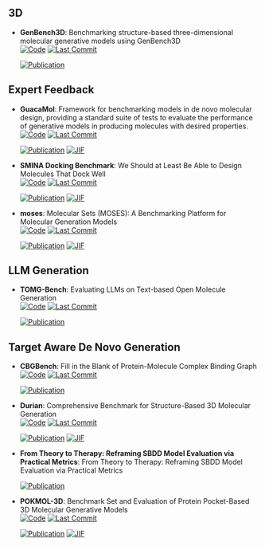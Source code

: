 

## **3D**


- **GenBench3D**: Benchmarking structure-based three-dimensional molecular generative models using GenBench3D  
    [![Code](https://img.shields.io/github/stars/bbaillif/genbench3d?style=for-the-badge&logo=github)](https://github.com/bbaillif/genbench3d) 
    [![Last Commit](https://img.shields.io/github/last-commit/bbaillif/genbench3d?style=for-the-badge&logo=github)](https://github.com/bbaillif/genbench3d) 

    [![Publication](https://img.shields.io/badge/Publication-Citations:0-blue?style=for-the-badge&logo=bookstack)](https://doi.org/10.48550/arXiv.2407.04424) 


## **Expert Feedback**


- **GuacaMol**: Framework for benchmarking models in de novo molecular design, providing a standard suite of tests to evaluate the performance of generative models in producing molecules with desired properties.  
    [![Code](https://img.shields.io/github/stars/BenevolentAI/guacamol?style=for-the-badge&logo=github)](https://github.com/BenevolentAI/guacamol) 
    [![Last Commit](https://img.shields.io/github/last-commit/BenevolentAI/guacamol?style=for-the-badge&logo=github)](https://github.com/BenevolentAI/guacamol) 

    [![Publication](https://img.shields.io/badge/Publication-Citations:477-blue?style=for-the-badge&logo=bookstack)](https://doi.org/10.1021/acs.jcim.8b00839) 
    [![JIF](https://img.shields.io/badge/Impact_Factor-5.60-purple?style=for-the-badge&logo=academia)](https://doi.org/10.1021/acs.jcim.8b00839)



- **SMINA Docking Benchmark**: We Should at Least Be Able to Design Molecules That Dock Well  
    [![Code](https://img.shields.io/github/stars/cieplinski-tobiasz/smina-docking-benchmark?style=for-the-badge&logo=github)](https://github.com/cieplinski-tobiasz/smina-docking-benchmark) 
    [![Last Commit](https://img.shields.io/github/last-commit/cieplinski-tobiasz/smina-docking-benchmark?style=for-the-badge&logo=github)](https://github.com/cieplinski-tobiasz/smina-docking-benchmark) 

    [![Publication](https://img.shields.io/badge/Publication-Citations:15-blue?style=for-the-badge&logo=bookstack)](https://doi.org/10.1021/acs.jcim.2c01355) 
    [![JIF](https://img.shields.io/badge/Impact_Factor-5.60-purple?style=for-the-badge&logo=academia)](https://doi.org/10.1021/acs.jcim.2c01355)



- **moses**: Molecular Sets (MOSES): A Benchmarking Platform for Molecular Generation Models  
    [![Code](https://img.shields.io/github/stars/molecularsets/moses?style=for-the-badge&logo=github)](https://github.com/molecularsets/moses) 
    [![Last Commit](https://img.shields.io/github/last-commit/molecularsets/moses?style=for-the-badge&logo=github)](https://github.com/molecularsets/moses) 

    [![Publication](https://img.shields.io/badge/Publication-Citations:374-blue?style=for-the-badge&logo=bookstack)](https://doi.org/10.3389/fphar.2020.565644) 
    [![JIF](https://img.shields.io/badge/Impact_Factor-4.40-purple?style=for-the-badge&logo=academia)](https://doi.org/10.3389/fphar.2020.565644)


## **LLM Generation**


- **TOMG-Bench**: Evaluating LLMs on Text-based Open Molecule Generation  
    [![Code](https://img.shields.io/github/stars/phenixace/TOMG-Bench?style=for-the-badge&logo=github)](https://github.com/phenixace/TOMG-Bench) 
    [![Last Commit](https://img.shields.io/github/last-commit/phenixace/TOMG-Bench?style=for-the-badge&logo=github)](https://github.com/phenixace/TOMG-Bench) 

    [![Publication](https://img.shields.io/badge/Publication-Citations:0-blue?style=for-the-badge&logo=bookstack)](https://doi.org/10.48550/arXiv.2412.14642) 


## **Target Aware De Novo Generation**


- **CBGBench**: Fill in the Blank of Protein-Molecule Complex Binding Graph  
    [![Code](https://img.shields.io/github/stars/Edapinenut/CBGBench?style=for-the-badge&logo=github)](https://github.com/Edapinenut/CBGBench) 
    [![Last Commit](https://img.shields.io/github/last-commit/Edapinenut/CBGBench?style=for-the-badge&logo=github)](https://github.com/Edapinenut/CBGBench) 

    [![Publication](https://img.shields.io/badge/Publication-Citations:0-blue?style=for-the-badge&logo=bookstack)](https://doi.org/10.48550/arXiv.2406.10840) 



- **Durian**: Comprehensive Benchmark for Structure-Based 3D Molecular Generation  
    [![Code](https://img.shields.io/github/stars/19990210nd/Durian?style=for-the-badge&logo=github)](https://github.com/19990210nd/Durian) 
    [![Last Commit](https://img.shields.io/github/last-commit/19990210nd/Durian?style=for-the-badge&logo=github)](https://github.com/19990210nd/Durian) 

    [![Publication](https://img.shields.io/badge/Publication-Citations:0-blue?style=for-the-badge&logo=bookstack)](https://doi.org/10.1021/acs.jcim.4c02232) 
    [![JIF](https://img.shields.io/badge/Impact_Factor-5.60-purple?style=for-the-badge&logo=academia)](https://doi.org/10.1021/acs.jcim.4c02232)



- **From Theory to Therapy: Reframing SBDD Model Evaluation via Practical Metrics**: From Theory to Therapy: Reframing SBDD Model Evaluation via Practical Metrics  

    [![Publication](https://img.shields.io/badge/Publication-Citations:2-blue?style=for-the-badge&logo=bookstack)](https://doi.org/10.4135/9781071909850.n4) 



- **POKMOL-3D**: Benchmark Set and Evaluation of Protein Pocket-Based 3D Molecular Generative Models  
    [![Code](https://img.shields.io/github/stars/haoyang9688/POKMOL3D/tree/master?style=for-the-badge&logo=github)](https://github.com/haoyang9688/POKMOL3D/tree/master) 
    [![Last Commit](https://img.shields.io/github/last-commit/haoyang9688/POKMOL3D/tree/master?style=for-the-badge&logo=github)](https://github.com/haoyang9688/POKMOL3D/tree/master) 

    [![Publication](https://img.shields.io/badge/Publication-Citations:1-blue?style=for-the-badge&logo=bookstack)](https://doi.org/10.1021/acs.jcim.4c01598) 
    [![JIF](https://img.shields.io/badge/Impact_Factor-5.60-purple?style=for-the-badge&logo=academia)](https://doi.org/10.1021/acs.jcim.4c01598)


